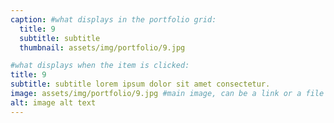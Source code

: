 ```yaml
---
caption: #what displays in the portfolio grid:
  title: 9
  subtitle: subtitle
  thumbnail: assets/img/portfolio/9.jpg

#what displays when the item is clicked:
title: 9
subtitle: subtitle lorem ipsum dolor sit amet consectetur.
image: assets/img/portfolio/9.jpg #main image, can be a link or a file in assets/img/portfolio
alt: image alt text
---
```

